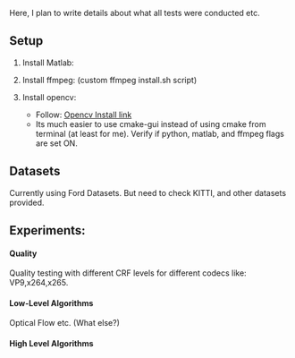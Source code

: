 Here, I plan to write details about what all tests were conducted etc. 

## Setup
1. Install Matlab: 
2. Install ffmpeg: (custom ffmpeg install.sh script)
3. Install opencv:

    - Follow: [Opencv Install link](http://docs.opencv.org/3.0-last-rst/doc/tutorials/introduction/linux_install/linux_install.html)
    - Its much easier to use cmake-gui instead of using cmake from terminal (at least for me). Verify if python, matlab, and ffmpeg flags are set ON.

## Datasets
Currently using Ford Datasets. But need to check KITTI, and other datasets provided.

## Experiments:
#### Quality
Quality testing with different CRF levels for different codecs like: VP9,x264,x265. 

#### Low-Level Algorithms
Optical Flow etc. (What else?)

#### High Level Algorithms


